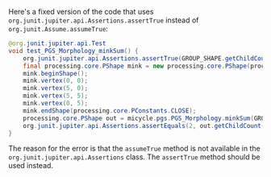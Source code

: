 Here's a fixed version of the code that uses `org.junit.jupiter.api.Assertions.assertTrue` instead of `org.junit.Assume.assumeTrue`:
```java
@org.junit.jupiter.api.Test
void test_PGS_Morphology_minkSum() {
    org.junit.jupiter.api.Assertions.assertTrue(GROUP_SHAPE.getChildCount() == 2);
    final processing.core.PShape mink = new processing.core.PShape(processing.core.PShape.PATH);
    mink.beginShape();
    mink.vertex(0, 0);
    mink.vertex(5, 0);
    mink.vertex(5, 5);
    mink.vertex(0, 5);
    mink.endShape(processing.core.PConstants.CLOSE);
    processing.core.PShape out = micycle.pgs.PGS_Morphology.minkSum(GROUP_SHAPE, mink);
    org.junit.jupiter.api.Assertions.assertEquals(2, out.getChildCount());
}
```
The reason for the error is that the `assumeTrue` method is not available in the `org.junit.jupiter.api.Assertions` class. The `assertTrue` method should be used instead.